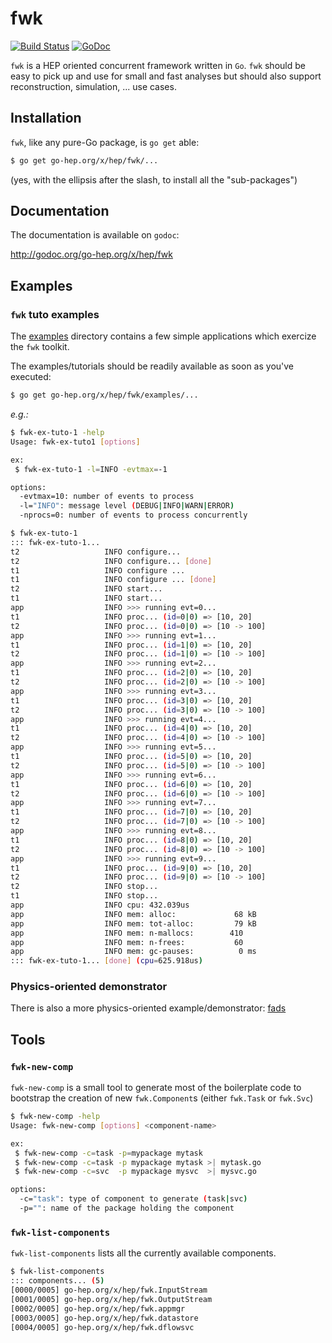 fwk
===

[![Build Status](https://secure.travis-ci.org/go-hep/fwk.png)](http://travis-ci.org/go-hep/fwk)
[![GoDoc](https://godoc.org/go-hep.org/x/hep/fwk?status.svg)](https://godoc.org/go-hep.org/x/hep/fwk)

`fwk` is a HEP oriented concurrent framework written in `Go`.
`fwk` should be easy to pick up and use for small and fast analyses but should also support reconstruction, simulation, ... use cases.

## Installation

`fwk`, like any pure-Go package, is `go get` able:

```sh
$ go get go-hep.org/x/hep/fwk/...
```

(yes, with the ellipsis after the slash, to install all the "sub-packages")


## Documentation

The documentation is available on `godoc`:

 http://godoc.org/go-hep.org/x/hep/fwk


## Examples


### `fwk` tuto examples

The [examples](https://go-hep.org/x/hep/fwk/blob/master/examples)
directory contains a few simple applications which exercize the `fwk`
toolkit.

The examples/tutorials should be readily available as soon as you've
executed:

```sh
$ go get go-hep.org/x/hep/fwk/examples/...
```

*e.g.:*

```sh
$ fwk-ex-tuto-1 -help
Usage: fwk-ex-tuto1 [options]

ex:
 $ fwk-ex-tuto-1 -l=INFO -evtmax=-1

options:
  -evtmax=10: number of events to process
  -l="INFO": message level (DEBUG|INFO|WARN|ERROR)
  -nprocs=0: number of events to process concurrently
```

```sh
$ fwk-ex-tuto-1
::: fwk-ex-tuto-1...
t2                   INFO configure...
t2                   INFO configure... [done]
t1                   INFO configure ...
t1                   INFO configure ... [done]
t2                   INFO start...
t1                   INFO start...
app                  INFO >>> running evt=0...
t1                   INFO proc... (id=0|0) => [10, 20]
t2                   INFO proc... (id=0|0) => [10 -> 100]
app                  INFO >>> running evt=1...
t1                   INFO proc... (id=1|0) => [10, 20]
t2                   INFO proc... (id=1|0) => [10 -> 100]
app                  INFO >>> running evt=2...
t1                   INFO proc... (id=2|0) => [10, 20]
t2                   INFO proc... (id=2|0) => [10 -> 100]
app                  INFO >>> running evt=3...
t1                   INFO proc... (id=3|0) => [10, 20]
t2                   INFO proc... (id=3|0) => [10 -> 100]
app                  INFO >>> running evt=4...
t1                   INFO proc... (id=4|0) => [10, 20]
t2                   INFO proc... (id=4|0) => [10 -> 100]
app                  INFO >>> running evt=5...
t1                   INFO proc... (id=5|0) => [10, 20]
t2                   INFO proc... (id=5|0) => [10 -> 100]
app                  INFO >>> running evt=6...
t1                   INFO proc... (id=6|0) => [10, 20]
t2                   INFO proc... (id=6|0) => [10 -> 100]
app                  INFO >>> running evt=7...
t1                   INFO proc... (id=7|0) => [10, 20]
t2                   INFO proc... (id=7|0) => [10 -> 100]
app                  INFO >>> running evt=8...
t1                   INFO proc... (id=8|0) => [10, 20]
t2                   INFO proc... (id=8|0) => [10 -> 100]
app                  INFO >>> running evt=9...
t1                   INFO proc... (id=9|0) => [10, 20]
t2                   INFO proc... (id=9|0) => [10 -> 100]
t2                   INFO stop...
t1                   INFO stop...
app                  INFO cpu: 432.039us
app                  INFO mem: alloc:             68 kB
app                  INFO mem: tot-alloc:         79 kB
app                  INFO mem: n-mallocs:        410
app                  INFO mem: n-frees:           60
app                  INFO mem: gc-pauses:          0 ms
::: fwk-ex-tuto-1... [done] (cpu=625.918us)
```

### Physics-oriented demonstrator

There is also a more physics-oriented example/demonstrator: [fads](https://go-hep.org/x/hep/fads)


## Tools

### `fwk-new-comp`

`fwk-new-comp` is a small tool to generate most of the boilerplate
code to bootstrap the creation of new `fwk.Component`s (either
`fwk.Task` or `fwk.Svc`)

```sh
$ fwk-new-comp -help
Usage: fwk-new-comp [options] <component-name>

ex:
 $ fwk-new-comp -c=task -p=mypackage mytask
 $ fwk-new-comp -c=task -p mypackage mytask >| mytask.go
 $ fwk-new-comp -c=svc  -p mypackage mysvc  >| mysvc.go

options:
  -c="task": type of component to generate (task|svc)
  -p="": name of the package holding the component
```


### `fwk-list-components`

`fwk-list-components` lists all the currently available components.

```sh
$ fwk-list-components
::: components... (5)
[0000/0005] go-hep.org/x/hep/fwk.InputStream
[0001/0005] go-hep.org/x/hep/fwk.OutputStream
[0002/0005] go-hep.org/x/hep/fwk.appmgr
[0003/0005] go-hep.org/x/hep/fwk.datastore
[0004/0005] go-hep.org/x/hep/fwk.dflowsvc
```
